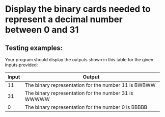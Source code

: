 # Display the binary cards needed to represent a decimal number between 0 and 31

## Testing examples:

Your program should display the outputs shown in this table for the given
inputs provided:

| Input | Output                                               |
|-------|------------------------------------------------------|
| 11    | The binary representation for the number 11 is BWBWW |
| 31    | The binary representation for the number 31 is WWWWW |
| 0     | The binary representation for the number 0 is BBBBB  |

